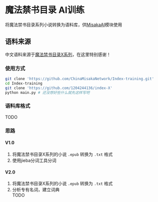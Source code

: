 # 魔法禁书目录 AI训练

将魔法禁书目录系列小说转换为语料库，供[MisakaAI](https://github.com/ChinaMisakaNetwork/MisakaAI)模块使用

## 语料来源

中文语料来源于[魔法禁书目录X系列](https://github.com/1204244136/index-X)，在这里特别感谢！  

### 使用方式

```bash
git clone 'https://github.com/ChinaMisakaNetwork/Index-training.git'  
cd Index-training  
git clone 'https://github.com/1204244136/index-X'  
python main.py # 还没想好些什么就先这样写吧  
```

### 语料库格式

TODO  

### 思路

#### V1.0

1. 将魔法禁书目录X系列的小说 `.epub` 转换为 `.txt` 格式  
2. 使用jieba分词工具分词  

#### V2.0

1. 将魔法禁书目录X系列的小说 `.epub` 转换为 `.txt` 格式  
2. 分析专有名词，建立词典  
TODO
